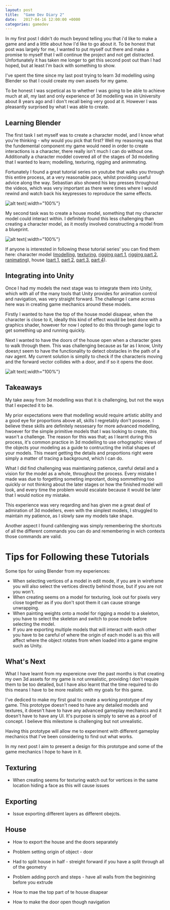 ```yaml
---
layout: post
title:  "Game Dev Diary 2"
date:   2017-04-16 12:00:00 +0000
categories: gamedev
---
```


In my first post I didn't do much beyond telling you that i'd like to make a game and and a little about how I'd like to go about it. To be honest that post was largely for me, I wanted to put myself out there and make a promise to myself that I will continue the project and not get distracted. Unfortunately it has taken me longer to get this second post out than I had hoped, but at least I'm back with something to show.

I've spent the time since my last post trying to learn 3d modelling using Blender so that I could create my own assets for my game.

To be honest I was scpetical as to whether I was going to be able to achieve much at all, my last and only experience of 3d modelling was in University about 8 years ago and I don't recall being very good at it. However I was pleasantly surprised by what I was able to create.

## Learning Blender

The first task I set myself was to create a character model, and I know what you're thinking - why would you pick that first? Well my reasoning was that the fundemental component my game would need in order to create interactions is a character, there really isn't much I can do without one. Additionally a character moddel covered all of the stages of 3d modelling that I wanted to learn; modelling, texturing, rigging and animmating.

Fortunately I found a great tutorial series on youtube that walks you through this entire process, at a very reasonable pace, whilst providing useful advice along the way. Sebastian also showed his key presses throughout the videos, which was very important as there were times where I would rewind and watch back his keypresses to reproduce the same effects.

![alt text](https://github.com/AerialMantis/aerialmantis.github.io/raw/master/images/blender-character.png "Character model in Blender"){:width="100%"}

My second task was to create a house model, something that my character model could interact within. I definitely found this less challenging than creating a character model, as it mostly involved constructing a model from a blueprint.

![alt text](https://github.com/AerialMantis/aerialmantis.github.io/raw/master/images/blender-house.png "House model in Blender"){:width="100%"}

If anyone is interested in following these tutorial series' you can find them here: character model ([modelling][blender-character-tutorial-modelling], [texturing][blender-character-tutorial-texturing], [rigging part 1][blender-character-tutorial-rigging-1], [rigging part 2][blender-character-tutorial-rigging-2], [ranimating][blender-character-tutorial-animating]), house ([part 1][blender-house-tutorial-1], [part 2][blender-house-tutorial-2], [part 3][blender-house-tutorial-3], [part 4][blender-house-tutorial-4]).

## Integrating into Unity

Once I had my models the next stage was to integrate them into Unity, which with all of the many tools that Unity provides for animation control and navigation, was very straight forward. The challenge I came across here was in creating game mechanics around these models.

Firstly I wanted to have the top of the house model disapear, when the character is close to it, ideally this kind of effect would be best done with a graphics shader, however for now I opted to do this through game logic to get something up and running quickly.

Next I wanted to have the doors of the house open when a character goes to walk through them. This was challenging because as far as I know, Unity doesn;t seem to have the functionality to detect obstacles in the path of a nav agent. My current solution is simplly to check if the characteris moving and the forward vector collides with a door, and if so it opens the door.

![alt text](https://github.com/AerialMantis/aerialmantis.github.io/raw/master/images/unity-house-character.png "Character and housse models in Unity"){:width="100%"}

## Takeaways

My take away from 3d modelling was that it is challenging, but not the ways that I expected it to be.

My prior expectations were that modelling would require artistic ability and a good eye for proportions above all, skills I regretably don't possese. I believe these skills are definitely nessesary for more advanced modelling, hwoever for the simple primitive models that I was looking to create, this wasn't a challenge. The reason for this was that; as I learnt during this process, it's common practice in 3d modelling to use orhographic views of the objects your modeling as a guide to contructing the initial shapes of your models. This meant getting the details and proportions right were simply a matter of tracing a background, which I can do.

What I did find challenging was maintianing patience, careful detail and a vision for the model as a whole, throughout the process. Every mistake I made was due to forgetting someting improtant, doing sommething too quickly or not thinking about the later stages or how the finished model will look, and every time the problem would escalate because it would be later that I would notice my mistake.

This experience was very reqarding and has given me a great deal of admiration of 3d modellers, even with the simplest models, I struggled to maintain my patience, as I slowly saw my models take shape.

Another aspect I found cahllenging was simply remembering the shortcuts of all the different commands you can do and remembering in wich contexts those commands are valid.

# Tips for Following these Tutorials

Some tips for using Blender from my experiences:

* When selecting vertices of a model in edit mode, if you are in wireframe you will also select the vertices directly behind those, but if you are not you won't.
* When creating seems on a model for texturing, look out for pixels very close together as if you don't spot them it can cause strange unwrapping.
* When painting weights onto a model for rigging a model to a skeleton, you have to select the skeleton and switch to pose mode before selecting the model.
* If you are exporting multiple models that will interact with each other you have to be careful of where the origin of each model is as this will affect where the object rotates from when loaded into a game engine such as Unity.

## What's Next

What I have learnt from my expereicne over the past months is that creating my own 3d assets for my game is not unrealistic, providing I don't require them to be too detailed, but I have also learnt that the time required to do this means I have to be more realistic with my goals for this game.

I've dediced to make my first goal to create a working prototype of my game. This prototype doesn't need to have any detailed models and textures, it doesn't have to have any advanced gameplay mechanics and it doesn't have to have any UI. It's purpose is simply to serve as a proof of concept. I believe this milestone is challenging but not unrealistic.

Having this prototype will allow me to experiment with different gameplay mechanics that I've been considering to find out what works.

In my next post I aim to present a design for this prototype and some of the game mechanics I hope to have in it.

[unity-website]: https://unity3d.com/
[blender-website]: https://www.blender.org
[blender-character-tutorial-modelling]: https://www.youtube.com/watch?v=DiIoWrOlIRw
[blender-character-tutorial-texturing]: https://www.youtube.com/watch?v=JYBPXTful2g
[blender-character-tutorial-rigging-1]: https://www.youtube.com/watch?v=Q9f-WVs3ghI
[blender-character-tutorial-rigging-2]: https://www.youtube.com/watch?v=TPEmonfLo94
[blender-character-tutorial-animating]: https://www.youtube.com/watch?v=DuUWxUitJos
[blender-house-tutorial-1]: https://www.youtube.com/watch?v=1fYPUf_ozHg
[blender-house-tutorial-2]: https://www.youtube.com/watch?v=Rpg4yDcqoSk
[blender-house-tutorial-3]: https://www.youtube.com/watch?v=4c8TRSYK3Vo
[blender-house-tutorial-4]: https://www.youtube.com/watch?v=DJkoHLzYozU

## Texturing

* When creating seems for texturing watch out for vertices in the same location hiding a face as this will cause issues

## Exporting

* Issue exporting different layers as different obejcts.

## House

* How to export the house and the doors separately
* Problem setting origin of object - door
* Had to split house in half - streight forward if you have a split through all of the geometry
* Problem adding porch and steps - have all walls from the beginining before you extrude

* How to mae the top part of te house disapear
* How to make the door open though navigation
